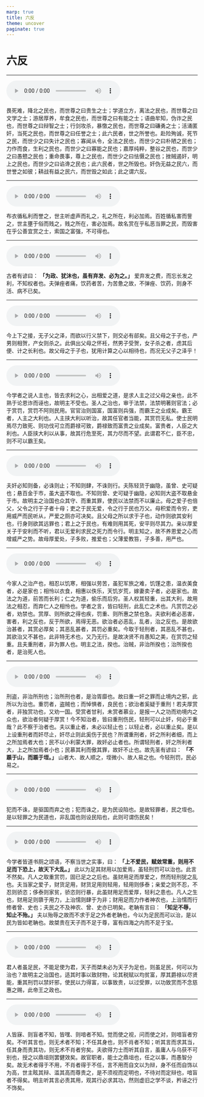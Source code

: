 ```yaml
---
marp: true
title: 六反
theme: uncover
paginate: true
---
```


# 六反

---

![](assets/audios/46/1.mp3)

畏死难，降北之民也，而世尊之曰贵生之士；学道立方，离法之民也，而世尊之曰文学之士；游居厚养，牟食之民也，而世尊之曰有能之士；语曲牟知，伪诈之民也，而世尊之曰辩智之士；行剑攻杀，暴憿之民也，而世尊之曰磏勇之士；活涌匿奸，当死之民也，而世尊之曰任誉之士；此六民者，世之所誉也。赴险殉诚，死节之民，而世少之曰失计之民也；寡闻从令，全法之民也，而世少之曰朴陋之民也；力作而食，生利之民也，而世少之曰寡能之民也；嘉厚纯粹，整谷之民也，而世少之曰愚戆之民也；重命畏事，尊上之民也，而世少之曰怯慑之民也；挫贼遏奸，明上之民也，而世少之曰谄谗之民也；此六民者，世之所毁也。奸伪无益之民六，而世誉之如彼；耕战有益之民六，而世毁之如此；此之谓六反。

---

![](assets/audios/46/2.mp3)

布衣循私利而誉之，世主听虚声而礼之，礼之所在，利必加焉。百姓循私害而訾之，世主壅于俗而贱之，贱之所在，害必加焉。故名赏在乎私恶当罪之民，而毁害在乎公善宜赏之士，索国之富强，不可得也。

---

![](assets/audios/46/3.mp3)

古者有谚曰： __「为政、犹沐也，虽有弃发、必为之。」__ 爱弃发之费，而忘长发之利，不知权者也。夫弹痤者痛，饮药者苦，为苦惫之故，不弹痤、饮药，则身不活、病不已矣。

---

![](assets/audios/46/4.mp3)

今上下之接，无子父之泽，而欲以行义禁下，则交必有郤矣。且父母之于子也，产男则相贺，产女则杀之。此俱出父母之怀衽，然男子受贺，女子杀之者，虑其后便、计之长利也。故父母之于子也，犹用计算之心以相待也，而况无父子之泽乎！

---

![](assets/audios/46/5.mp3)

今学者之说人主也，皆去求利之心，出相爱之道，是求人主之过父母之亲也，此不熟于论恩诈而诬也，故明主不受也。圣人之治也，审于法禁，法禁明著则官法；必于赏罚，赏罚不阿则民用。官官治则国富，国富则兵强，而霸王之业成矣。霸王者，人主之大利也。人主挟大利以听治，故其任官者当能，其赏罚无私。使士民明焉尽力致死、则功伐可立而爵禄可致，爵禄致而富贵之业成矣。富贵者，人臣之大利也。人臣挟大利以从事，故其行危至死，其力尽而不望。此谓君不仁，臣不忠，则不可以霸王矣。

---

![](assets/audios/46/6.mp3)

夫奸必知则备，必诛则止；不知则肆，不诛则行。夫陈轻货于幽隐，虽曾、史可疑也；悬百金于市，虽大盗不取也。不知则曾、史可疑于幽隐，必知则大盗不取悬金于市。故明主之治国也众其守、而重其罪，使民以法禁而不以廉止。母之爱子也倍父，父令之行于子者十母；吏之于民无爱，令之行于民也万父。母积爱而令穷，吏用威严而民听从，严爱之厕亦可决矣。且父母之所以求于子也，动作则欲其安利也，行身则欲其远罪也；君上之于民也，有难则用其死，安平则尽其力。亲以厚爱关子于安利而不听，君以无爱利求民之死力而令行。明主知之，故不养恩爱之心而增威严之势。故母厚爱处，子多败，推爱也；父薄爱教笞，子多善，用严也。

---

![](assets/audios/46/7.mp3)

今家人之治产也，相忍以饥寒，相强以劳苦，虽犯军旅之难，饥馑之患，温衣美食者，必是家也；相怜以衣食，相惠以佚乐，天饥岁荒，嫁妻卖子者，必是家也。故法之为道，前苦而长利；仁之为道，偷乐而后穷。圣人权其轻重，出其大利，故用法之相忍，而弃仁人之相怜也。学者之言，皆曰轻刑，此乱亡之术也。凡赏罚之必者，劝禁也。赏厚、则所欲之得也疾，罚重、则所惠之禁也急。夫欲利者必恶害，害者，利之反也，反于所欲，焉得无恶。欲治者必恶乱，乱者，治之反也。是故欲治甚者，其赏必厚矣；其恶乱甚者，其罚必重矣。今取于轻刑者，其恶乱不甚也，其欲治又不甚也，此非特无术也，又乃无行。是故决贤不肖愚知之美，在赏罚之轻重。且夫重刑者，非为罪人也。明主之法，揆也。治贼，非治所揆也；治所揆也者，是治死人也。

---

![](assets/audios/46/8.mp3)

刑盗，非治所刑也；治所刑也者，是治胥靡也。故曰重一奸之罪而止境内之邪，此所以为治也。重罚者，盗贼也；而悼惧者，良民也；欲治者奚疑于重刑！若夫厚赏者，非独赏功也，又劝一国。受赏者甘利，未赏者慕业，是报一人之功而劝境内之众也，欲治者何疑于厚赏！今不知治者，皆曰重刑伤民，轻刑可以止奸，何必于重哉？此不察于治者也。夫以重止者，未必以轻止也；以轻止者，必以重止矣。是以上设重刑者而奸尽止，奸尽止则此奚伤于民也？所谓重刑者，奸之所利者细，而上之所加焉者大也；民不以小利蒙大罪，故奸必止者也。所谓轻刑者，奸之所利者大，上之所加焉者小也；民慕其利而傲其罪，故奸不止也。故先圣有谚曰： __「不踬于山，而踬于垤。」__ 山者大、故人顺之，垤微小、故人易之也。今轻刑罚，民必易之。

---

![](assets/audios/46/9.mp3)

犯而不诛，是驱国而弃之也；犯而诛之，是为民设陷也。是故轻罪者，民之垤也。是以轻罪之为民道也，非乱国也则设民陷也，此则可谓伤民矣！

---

![](assets/audios/46/10.mp3)

今学者皆道书厕之颂语，不察当世之实事，曰： __「上不爱民，赋敛常重，则用不足而下恐上，故天下大乱。」__ 此以为足其财用以加爱焉，虽轻刑罚可以治也。此言不然矣。凡人之取重赏罚，固已足之之后也。虽财用足而厚爱之，然而轻刑犹之乱也。夫当家之爱子，财货足用，财货足用则轻用，轻用则侈泰；亲爱之则不忍，不忍则骄恣；侈泰则家贫，骄恣则行暴，此虽财用足而爱厚，轻利之患也。凡人之生也，财用足则隳于用力，上治懦则肆于为非；财用足而力作者神农也，上治懦而行修者曾、史也；夫民之不及神农、曾、史亦已明矣。老聃有言曰： __「知足不辱，知止不殆。」__ 夫以殆辱之故而不求于足之外者老聃也，今以为足民而可以治，是以民为皆如老聃也。故桀贵在天子而不足于尊，富有四海之内而不足于宝。

---

![](assets/audios/46/11.mp3)

君人者虽足民，不能足使为君，天子而桀未必为天子为足也，则虽足民，何可以为治也？故明主之治国也，适其时事以致财物，论其税赋以均贫富，厚其爵禄以尽贤能，重其刑罚以禁奸邪，使民以力得富，以事致贵，以过受罪，以功致赏而不念慈惠之赐，此帝王之政也。

---

![](assets/audios/46/12.mp3)

人皆寐、则盲者不知，皆嘿、则喑者不知。觉而使之视，问而使之对，则喑盲者穷矣。不听其言也，则无术者不知；不任其身也，则不肖者不知；听其言而求其当，任其身而责其功，则无术不肖者穷矣。夫欲得力士而听其自言，虽庸人与乌获不可别也，授之以鼎俎则罢健效矣。故官职者，能士之鼎俎也，任之以事，而愚智分矣。故无术者得于不用，不肖者得于不任，言不用而自文以为辩，身不任而自饰以为高，世主眩其辩、滥其高而尊贵之，是不须视而定明也，不待对而定辩也，喑盲者不得矣。明主听其言必责其用，观其行必求其功，然则虚旧之学不谈，矜诬之行不饰矣。